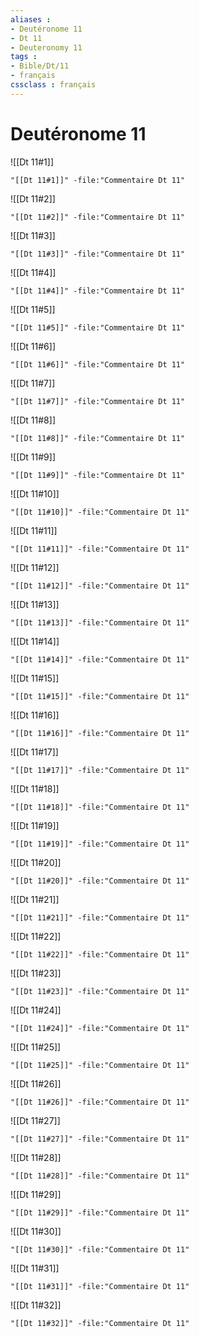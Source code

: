 ```yaml
---
aliases : 
- Deutéronome 11
- Dt 11
- Deuteronomy 11
tags : 
- Bible/Dt/11
- français
cssclass : français
---
```


# Deutéronome 11

![[Dt 11#1]]

```query
"[[Dt 11#1]]" -file:"Commentaire Dt 11"
```

![[Dt 11#2]]

```query
"[[Dt 11#2]]" -file:"Commentaire Dt 11"
```

![[Dt 11#3]]

```query
"[[Dt 11#3]]" -file:"Commentaire Dt 11"
```

![[Dt 11#4]]

```query
"[[Dt 11#4]]" -file:"Commentaire Dt 11"
```

![[Dt 11#5]]

```query
"[[Dt 11#5]]" -file:"Commentaire Dt 11"
```

![[Dt 11#6]]

```query
"[[Dt 11#6]]" -file:"Commentaire Dt 11"
```

![[Dt 11#7]]

```query
"[[Dt 11#7]]" -file:"Commentaire Dt 11"
```

![[Dt 11#8]]

```query
"[[Dt 11#8]]" -file:"Commentaire Dt 11"
```

![[Dt 11#9]]

```query
"[[Dt 11#9]]" -file:"Commentaire Dt 11"
```

![[Dt 11#10]]

```query
"[[Dt 11#10]]" -file:"Commentaire Dt 11"
```

![[Dt 11#11]]

```query
"[[Dt 11#11]]" -file:"Commentaire Dt 11"
```

![[Dt 11#12]]

```query
"[[Dt 11#12]]" -file:"Commentaire Dt 11"
```

![[Dt 11#13]]

```query
"[[Dt 11#13]]" -file:"Commentaire Dt 11"
```

![[Dt 11#14]]

```query
"[[Dt 11#14]]" -file:"Commentaire Dt 11"
```

![[Dt 11#15]]

```query
"[[Dt 11#15]]" -file:"Commentaire Dt 11"
```

![[Dt 11#16]]

```query
"[[Dt 11#16]]" -file:"Commentaire Dt 11"
```

![[Dt 11#17]]

```query
"[[Dt 11#17]]" -file:"Commentaire Dt 11"
```

![[Dt 11#18]]

```query
"[[Dt 11#18]]" -file:"Commentaire Dt 11"
```

![[Dt 11#19]]

```query
"[[Dt 11#19]]" -file:"Commentaire Dt 11"
```

![[Dt 11#20]]

```query
"[[Dt 11#20]]" -file:"Commentaire Dt 11"
```

![[Dt 11#21]]

```query
"[[Dt 11#21]]" -file:"Commentaire Dt 11"
```

![[Dt 11#22]]

```query
"[[Dt 11#22]]" -file:"Commentaire Dt 11"
```

![[Dt 11#23]]

```query
"[[Dt 11#23]]" -file:"Commentaire Dt 11"
```

![[Dt 11#24]]

```query
"[[Dt 11#24]]" -file:"Commentaire Dt 11"
```

![[Dt 11#25]]

```query
"[[Dt 11#25]]" -file:"Commentaire Dt 11"
```

![[Dt 11#26]]

```query
"[[Dt 11#26]]" -file:"Commentaire Dt 11"
```

![[Dt 11#27]]

```query
"[[Dt 11#27]]" -file:"Commentaire Dt 11"
```

![[Dt 11#28]]

```query
"[[Dt 11#28]]" -file:"Commentaire Dt 11"
```

![[Dt 11#29]]

```query
"[[Dt 11#29]]" -file:"Commentaire Dt 11"
```

![[Dt 11#30]]

```query
"[[Dt 11#30]]" -file:"Commentaire Dt 11"
```

![[Dt 11#31]]

```query
"[[Dt 11#31]]" -file:"Commentaire Dt 11"
```

![[Dt 11#32]]

```query
"[[Dt 11#32]]" -file:"Commentaire Dt 11"
```

